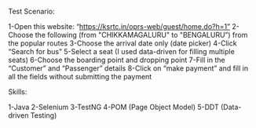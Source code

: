 Test Scenario:

1-Open this website: “https://ksrtc.in/oprs-web/guest/home.do?h=1”
2-Choose the following (from "CHIKKAMAGALURU" to "BENGALURU”) from the popular routes
3-Choose the arrival date only (date picker)
4-Click “Search for bus”
5-Select a seat (I used data-driven for filling multiple seats)
6-Choose the boarding point and dropping point
7-Fill in the “Customer” and “Passenger” details
8-Click on “make payment” and fill in all the fields without submitting the payment

Skills:

1-Java
2-Selenium
3-TestNG
4-POM (Page Object Model)
5-DDT (Data-driven Testing)
